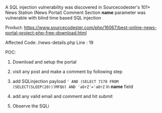 A SQL injection vulnerability was discovered in Sourcecodester's 101+ News Station (News Portal) Comment Section **name** parameter was vulnerable with blind time based SQL injection

Product: https://www.sourcecodester.com/php/16067/best-online-news-portal-project-php-free-download.html

Affected Code: /news-details.php
Line : 19

POC:

1. Download and setup the portal
2. visit any post and make a comment by following step
3. add SQLinjection payload  `' AND (SELECT 7178 FROM (SELECT(SLEEP(20)))MFQU) AND 'aOrZ'='aOrZ` in **name** field 
  
4. add any valid email and comment and hit submit 
5. Observe the SQLi
